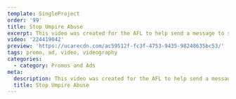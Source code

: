 ```yaml
---
template: SingleProject
order: '99'
title: Stop Umpire Abuse
excerpt: This video was created for the AFL to help send a message to stop the umpire abuse. The video features messages from Dean Warren CEO of AFL QLD, Chris Fagan Brisbane Lions Coach and Gary Ablett from Gold Coast Suns.
video: '224419042'
preview: 'https://ucarecdn.com/ac59512f-fc3f-4753-9435-98248635bc53/'
tags: promo, ad, video, videography
categories:
  - category: Promos and Ads
meta:
  description: This video was created for the AFL to help send a message to stop the umpire abuse. The video features messages from Dean Warren CEO of AFL QLD, Chris Fagan Brisbane Lions Coach and Gary Ablett from Gold Coast Suns.
  title: Stop Umpire Abuse
---
```

